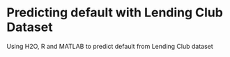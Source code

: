 # Predicting default with Lending Club Dataset

Using H2O, R and MATLAB to predict default from Lending Club dataset